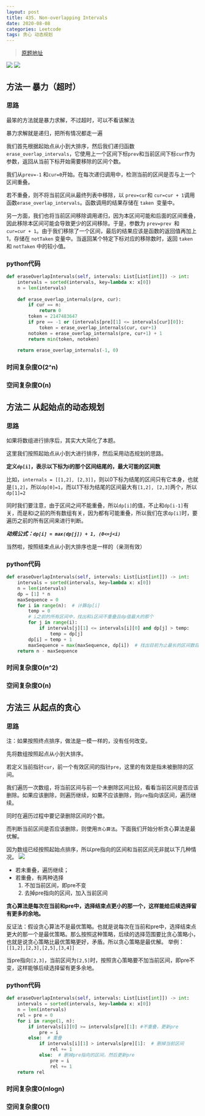 ```yaml
---
layout: post
title: 435. Non-overlapping Intervals
date: 2020-08-08
categories: Leetcode
tags: 贪心 动态规划
---
```


> [原题地址](https://leetcode-cn.com/problems/non-overlapping-intervals/) 

![](/images/posts/2020/08/0801.png)
![](/images/posts/2020/08/0802.png)

## 方法一   暴力（超时）

### 思路

最笨的方法就是暴力求解，不过超时，可以不看该解法

暴力求解就是递归，把所有情况都走一遍

我们首先根据起始点从小到大排序，然后我们递归函数 `erase_overlap_intervals`，它使用上一个区间下标`prev`和当前区间下标`cur`作为参数，返回从当前下标开始需要移除的区间个数。

我们从`prev=-1` 和`cur=0`开始。在每次递归调用中，检测当前的区间是否与上一个区间重叠。

若不重叠，则不将当前区间从最终列表中移除，以 `prev=cur`和 `cur=cur + 1`调用函数`erase_overlap_intervals`。函数调用的结果存储在 `taken `变量中。

另一方面，我们也将当前区间移除调用递归，因为本区间可能和后面的区间重叠，因此移除本区间可能会导致更少的区间移除。于是，参数为 `prev=prev `和 `cur=cur + 1`。由于我们移除了一个区间，最后的结果应该是函数的返回值再加上 1，存储在 `notTaken` 变量中。当返回某个特定下标对应的移除数时，返回 `taken` 和 `notTaken` 中的较小值。

### python代码
```python
def eraseOverlapIntervals(self, intervals: List[List[int]]) -> int:
    intervals = sorted(intervals, key=lambda x: x[0])
    n = len(intervals)
    
    def erase_overlap_internals(pre, cur):
        if cur == n:
            return 0
        token = 2147483647
        if pre == -1 or (intervals[pre][1] <= intervals[cur][0]):
            token = erase_overlap_internals(cur, cur+1)
        notoken = erase_overlap_internals(pre, cur+1) + 1
        return min(token, notoken)
    
    return erase_overlap_internals(-1, 0)
```

### 时间复杂度O(2^n)

### 空间复杂度O(n)


## 方法二 从起始点的动态规划

### 思路

如果将数组进行排序后，其实大大简化了本题。

这里我们按照起始点从小到大进行排序，然后采用动态规划的思路。

**定义`dp[i]`，表示以下标为i的那个区间结尾的，最大可能的区间数**

比如，`internals = [[1,2], [2,3]]`，则以0下标为结尾的区间只有它本身，也就是`[1,2]`，所以`dp[0]=1`，而以1下标为结尾的区间最大有`[1,2], [2,3]`两个，所以`dp[1]=2`

同时我们要注意，由于区间之间不能重叠，所以`dp[i]`的值，不止和`dp[i-1]`有关，而是和i之前的所有数组有关，因为都有可能重叠，所以我们在求`dp[i]`时，要遍历之前的所有区间来进行判断。

***动规公式：`dp[i] = max(dp[j]) + 1, (0<=j<i)`***

当然啦，按照结束点从小到大排序也是一样的（亲测有效）


### python代码

```python
def eraseOverlapIntervals(self, intervals: List[List[int]]) -> int:
    intervals = sorted(intervals, key=lambda x: x[0])
    n = len(intervals)
    dp = [1] * n
    maxSequence = 0
    for i in range(n):  # 计算dp[i]
        temp = 0
        # i之前的所有区间中，找出和i区间不重叠且dp值最大的那个
        for j in range(i):
            if intervals[j][1] <= intervals[i][0] and dp[j] > temp:
                temp = dp[j]
        dp[i] = temp + 1
        maxSequence = max(maxSequence, dp[i])  # 找出目前为止最长的区间数目
    return n - maxSequence
```

### 时间复杂度O(n^2)

### 空间复杂度O(n)


## 方法三 从起点的贪心

### 思路

注：如果按照终点排序，做法是一模一样的，没有任何改变。

先将数组按照起点从小到大排序。

若定义当前指针`cur`，前一个有效区间的指针`pre`，这里的有效是指未被删除的区间。

我们遍历一次数组，将当前区间与前一个未删除区间比较，看看当前区间是否应该删除。如果应该删除，则遍历继续，如果不应该删除，则`pre`指向该区间，遍历继续。

同时在遍历过程中要记录删除区间的个数。

而判断当前区间是否应该删除，则使用`贪心算法`。下面我们开始分析贪心算法是最优解。

因为数组已经按照起始点排序，所以pre指向的区间和当前区间无非就以下几种情况。
![](/images/posts/2020/08/0803.png)
- 若未重叠，遍历继续；
- 若重叠，有两种选择
    1. 不加当前区间，即pre不变
    2. 去掉pre指向的区间，加入当前区间

**贪心算法是每次在当前和pre中，选择结束点更小的那一个，这样能给后续选择留有更多的余地。**

反证法：假设贪心算法不是最优策略。也就是说每次在当前和pre中，选择结束点更大的那一个是最优策略。那么按照这种策略，后续的选择范围要比贪心策略小，也就是说贪心策略比最优策略更好，矛盾。所以贪心策略是最优解。
举例：`[[1,2],[2,3],[2,5],[3,4]]`

当pre指向`[2,3]`，当前区间为`[2,5]`时，按照贪心策略要不加当前区间，即pre不变，这样能够后续选择留有更多余地。



### python代码
```python
def eraseOverlapIntervals(self, intervals: List[List[int]]) -> int:
    intervals = sorted(intervals, key=lambda x: x[0])
    n = len(intervals)
    rel = pre = 0
    for i in range(1, n):
        if intervals[i][0] >= intervals[pre][1]: #不重叠，更新pre
            pre = i
        else:  # 重叠
            if intervals[i][1] > intervals[pre][1]:  # 删掉当前区间
                rel += 1
            else:  # 删掉pre指向的区间，然后更新pre
                pre = i
                rel += 1
    return rel
```

### 时间复杂度O(nlogn)

### 空间复杂度O(1)

